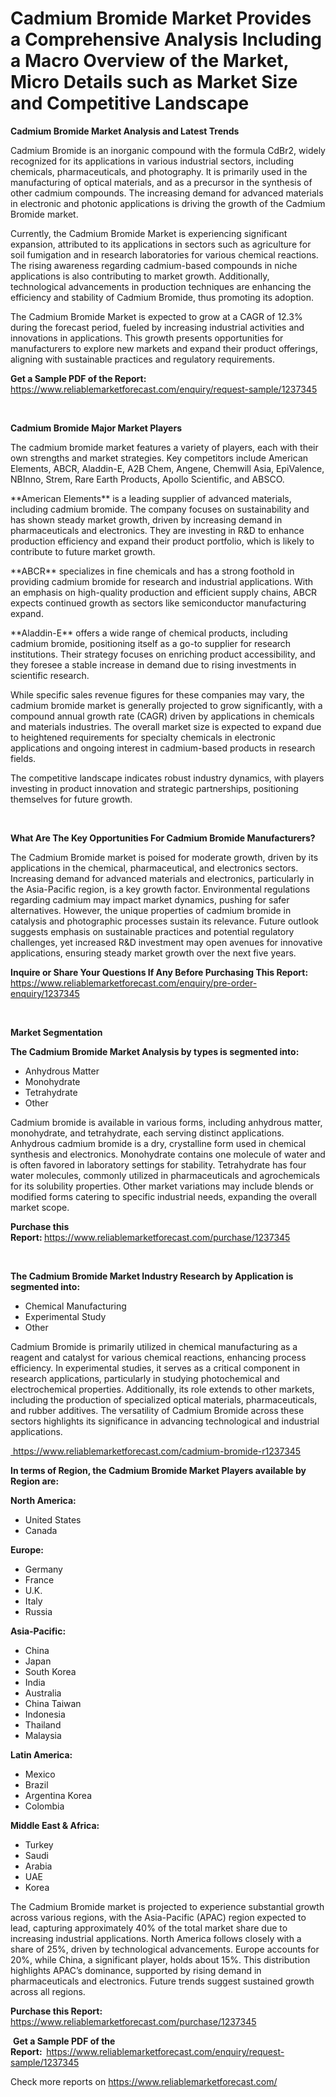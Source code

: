 <p><h1>Cadmium Bromide Market Provides a Comprehensive Analysis Including a Macro Overview of the Market, Micro Details such as Market Size and Competitive Landscape</h1></p><p><strong>Cadmium Bromide Market Analysis and Latest Trends</strong></p>
<p><p>Cadmium Bromide is an inorganic compound with the formula CdBr2, widely recognized for its applications in various industrial sectors, including chemicals, pharmaceuticals, and photography. It is primarily used in the manufacturing of optical materials, and as a precursor in the synthesis of other cadmium compounds. The increasing demand for advanced materials in electronic and photonic applications is driving the growth of the Cadmium Bromide market.</p><p>Currently, the Cadmium Bromide Market is experiencing significant expansion, attributed to its applications in sectors such as agriculture for soil fumigation and in research laboratories for various chemical reactions. The rising awareness regarding cadmium-based compounds in niche applications is also contributing to market growth. Additionally, technological advancements in production techniques are enhancing the efficiency and stability of Cadmium Bromide, thus promoting its adoption.</p><p>The Cadmium Bromide Market is expected to grow at a CAGR of 12.3% during the forecast period, fueled by increasing industrial activities and innovations in applications. This growth presents opportunities for manufacturers to explore new markets and expand their product offerings, aligning with sustainable practices and regulatory requirements.</p></p>
<p><strong>Get a Sample PDF of the Report:&nbsp;</strong> <a href="https://www.reliablemarketforecast.com/enquiry/request-sample/1237345?utm_campaign=2925&utm_medium=2&utm_source=Github&utm_content=ia&utm_term=02042025&utm_id=cadmium-bromide">https://www.reliablemarketforecast.com/enquiry/request-sample/1237345</a></p>
<p>&nbsp;</p>
<p><strong>Cadmium Bromide Major Market Players</strong></p>
<p><p>The cadmium bromide market features a variety of players, each with their own strengths and market strategies. Key competitors include American Elements, ABCR, Aladdin-E, A2B Chem, Angene, Chemwill Asia, EpiValence, NBInno, Strem, Rare Earth Products, Apollo Scientific, and ABSCO. </p><p>**American Elements** is a leading supplier of advanced materials, including cadmium bromide. The company focuses on sustainability and has shown steady market growth, driven by increasing demand in pharmaceuticals and electronics. They are investing in R&D to enhance production efficiency and expand their product portfolio, which is likely to contribute to future market growth.</p><p>**ABCR** specializes in fine chemicals and has a strong foothold in providing cadmium bromide for research and industrial applications. With an emphasis on high-quality production and efficient supply chains, ABCR expects continued growth as sectors like semiconductor manufacturing expand.</p><p>**Aladdin-E** offers a wide range of chemical products, including cadmium bromide, positioning itself as a go-to supplier for research institutions. Their strategy focuses on enriching product accessibility, and they foresee a stable increase in demand due to rising investments in scientific research.</p><p>While specific sales revenue figures for these companies may vary, the cadmium bromide market is generally projected to grow significantly, with a compound annual growth rate (CAGR) driven by applications in chemicals and materials industries. The overall market size is expected to expand due to heightened requirements for specialty chemicals in electronic applications and ongoing interest in cadmium-based products in research fields. </p><p>The competitive landscape indicates robust industry dynamics, with players investing in product innovation and strategic partnerships, positioning themselves for future growth.</p></p>
<p>&nbsp;</p>
<p><strong>What Are The Key Opportunities For Cadmium Bromide Manufacturers?</strong></p>
<p><p>The Cadmium Bromide market is poised for moderate growth, driven by its applications in the chemical, pharmaceutical, and electronics sectors. Increasing demand for advanced materials and electronics, particularly in the Asia-Pacific region, is a key growth factor. Environmental regulations regarding cadmium may impact market dynamics, pushing for safer alternatives. However, the unique properties of cadmium bromide in catalysis and photographic processes sustain its relevance. Future outlook suggests emphasis on sustainable practices and potential regulatory challenges, yet increased R&D investment may open avenues for innovative applications, ensuring steady market growth over the next five years.</p></p>
<p><strong>Inquire or Share Your Questions If Any Before Purchasing This Report:</strong> <a href="https://www.reliablemarketforecast.com/enquiry/pre-order-enquiry/1237345?utm_campaign=2925&utm_medium=2&utm_source=Github&utm_content=ia&utm_term=02042025&utm_id=cadmium-bromide">https://www.reliablemarketforecast.com/enquiry/pre-order-enquiry/1237345</a></p>
<p>&nbsp;</p>
<p><strong>Market Segmentation</strong></p>
<p><strong>The Cadmium Bromide Market Analysis by types is segmented into:</strong></p>
<p><ul><li>Anhydrous Matter</li><li>Monohydrate</li><li>Tetrahydrate</li><li>Other</li></ul></p>
<p><p>Cadmium bromide is available in various forms, including anhydrous matter, monohydrate, and tetrahydrate, each serving distinct applications. Anhydrous cadmium bromide is a dry, crystalline form used in chemical synthesis and electronics. Monohydrate contains one molecule of water and is often favored in laboratory settings for stability. Tetrahydrate has four water molecules, commonly utilized in pharmaceuticals and agrochemicals for its solubility properties. Other market variations may include blends or modified forms catering to specific industrial needs, expanding the overall market scope.</p></p>
<p><strong>Purchase this Report:&nbsp;</strong><a href="https://www.reliablemarketforecast.com/purchase/1237345?utm_campaign=2925&utm_medium=2&utm_source=Github&utm_content=ia&utm_term=02042025&utm_id=cadmium-bromide">https://www.reliablemarketforecast.com/purchase/1237345</a></p>
<p>&nbsp;</p>
<p><strong>The Cadmium Bromide Market Industry Research by Application is segmented into:</strong></p>
<p><ul><li>Chemical Manufacturing</li><li>Experimental Study</li><li>Other</li></ul></p>
<p><p>Cadmium Bromide is primarily utilized in chemical manufacturing as a reagent and catalyst for various chemical reactions, enhancing process efficiency. In experimental studies, it serves as a critical component in research applications, particularly in studying photochemical and electrochemical properties. Additionally, its role extends to other markets, including the production of specialized optical materials, pharmaceuticals, and rubber additives. The versatility of Cadmium Bromide across these sectors highlights its significance in advancing technological and industrial applications.</p></p>
<p><a href="https://www.reliablemarketforecast.com/cadmium-bromide-r1237345?utm_campaign=2925&utm_medium=2&utm_source=Github&utm_content=ia&utm_term=02042025&utm_id=cadmium-bromide">&nbsp;https://www.reliablemarketforecast.com/cadmium-bromide-r1237345</a></p>
<p><strong>In terms of Region, the Cadmium Bromide Market Players available by Region are:</strong></p>
<p>
    <p> <strong> North America: </strong>
        <ul>
            <li>United States</li>
            <li>Canada</li>
        </ul>
        </p> 
    <p> <strong> Europe: </strong>
        <ul>
            <li>Germany</li>
            <li>France</li>
            <li>U.K.</li>
            <li>Italy</li>
            <li>Russia</li>
        </ul>
        </p> 
    <p> <strong> Asia-Pacific: </strong>
        <ul>
            <li>China</li>
            <li>Japan</li>
            <li>South Korea</li>
            <li>India</li>
            <li>Australia</li>
            <li>China Taiwan</li>
            <li>Indonesia</li>
            <li>Thailand</li>
            <li>Malaysia</li>
        </ul>
        </p> 
    <p> <strong> Latin America: </strong>
        <ul>
            <li>Mexico</li>
            <li>Brazil</li>
            <li>Argentina Korea</li>
            <li>Colombia</li>
        </ul>
        </p> 
    <p> <strong> Middle East & Africa: </strong>
        <ul>
            <li>Turkey</li>
            <li>Saudi</li>
            <li>Arabia</li>
            <li>UAE</li>
            <li>Korea</li>
        </ul>
    </p>
    </p>
<p><p>The Cadmium Bromide market is projected to experience substantial growth across various regions, with the Asia-Pacific (APAC) region expected to lead, capturing approximately 40% of the total market share due to increasing industrial applications. North America follows closely with a share of 25%, driven by technological advancements. Europe accounts for 20%, while China, a significant player, holds about 15%. This distribution highlights APAC’s dominance, supported by rising demand in pharmaceuticals and electronics. Future trends suggest sustained growth across all regions.</p></p>
<p><strong>Purchase this Report: </strong><a href="https://www.reliablemarketforecast.com/purchase/1237345?utm_campaign=2925&utm_medium=2&utm_source=Github&utm_content=ia&utm_term=02042025&utm_id=cadmium-bromide">https://www.reliablemarketforecast.com/purchase/1237345</a></p>
<p>&nbsp;<strong>Get a Sample PDF of the Report:&nbsp;&nbsp;</strong><a href="https://www.reliablemarketforecast.com/enquiry/request-sample/1237345?utm_campaign=2925&utm_medium=2&utm_source=Github&utm_content=ia&utm_term=02042025&utm_id=cadmium-bromide">https://www.reliablemarketforecast.com/enquiry/request-sample/1237345</a></p>
<p><strong></strong></p>
<p>Check more reports on <a href="https://www.reliablemarketforecast.com/?utm_campaign=2925&utm_medium=2&utm_source=Github&utm_content=ia&utm_term=02042025&utm_id=cadmium-bromide">https://www.reliablemarketforecast.com/</a></p>